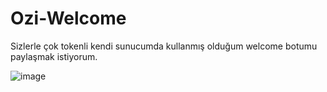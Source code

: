 # Ozi-Welcome
Sizlerle çok tokenli kendi sunucumda kullanmış olduğum welcome botumu paylaşmak istiyorum.

![image](https://user-images.githubusercontent.com/92666466/139590930-5e12f459-1b8b-4347-811f-2e8f1cb3b676.png)
